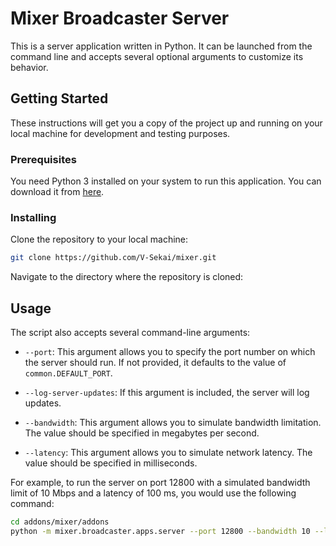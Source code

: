 # Mixer Broadcaster Server

This is a server application written in Python. It can be launched from the command line and accepts several optional arguments to customize its behavior.

## Getting Started

These instructions will get you a copy of the project up and running on your local machine for development and testing purposes.

### Prerequisites

You need Python 3 installed on your system to run this application. You can download it from [here](https://www.python.org/downloads/).

### Installing

Clone the repository to your local machine:

```bash
git clone https://github.com/V-Sekai/mixer.git
```

Navigate to the directory where the repository is cloned:


## Usage

The script also accepts several command-line arguments:

- `--port`: This argument allows you to specify the port number on which the server should run. If not provided, it defaults to the value of `common.DEFAULT_PORT`.

- `--log-server-updates`: If this argument is included, the server will log updates.

- `--bandwidth`: This argument allows you to simulate bandwidth limitation. The value should be specified in megabytes per second.

- `--latency`: This argument allows you to simulate network latency. The value should be specified in milliseconds.

For example, to run the server on port 12800 with a simulated bandwidth limit of 10 Mbps and a latency of 100 ms, you would use the following command:

```bash
cd addons/mixer/addons
python -m mixer.broadcaster.apps.server --port 12800 --bandwidth 10 --latency 100
```